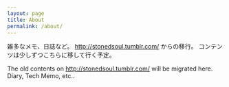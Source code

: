 ```yaml
---
layout: page
title: About
permalink: /about/
---
```


雑多なメモ、日誌など。 http://stonedsoul.tumblr.com/ からの移行。
コンテンツは少しずつこちらに移して行く予定。

The old contents on http://stonedsoul.tumblr.com/ will be migrated here.
Diary, Tech Memo, etc..
